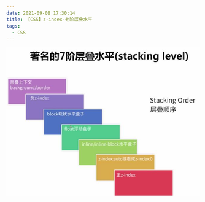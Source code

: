 ```yaml
---
date: 2021-09-08 17:30:14
title: 【CSS】z-index-七阶层叠水平
tags:
  - CSS
---
```


![z-index-七阶层叠水平](/images/z-index-七阶层叠水平.jpg)
